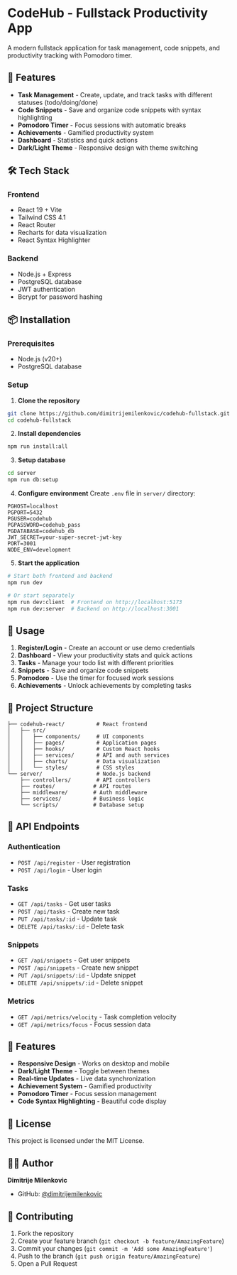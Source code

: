 # CodeHub - Fullstack Productivity App

A modern fullstack application for task management, code snippets, and productivity tracking with Pomodoro timer.

## 🚀 Features

- **Task Management** - Create, update, and track tasks with different statuses (todo/doing/done)
- **Code Snippets** - Save and organize code snippets with syntax highlighting
- **Pomodoro Timer** - Focus sessions with automatic breaks
- **Achievements** - Gamified productivity system
- **Dashboard** - Statistics and quick actions
- **Dark/Light Theme** - Responsive design with theme switching

## 🛠️ Tech Stack

### Frontend
- React 19 + Vite
- Tailwind CSS 4.1
- React Router
- Recharts for data visualization
- React Syntax Highlighter

### Backend
- Node.js + Express
- PostgreSQL database
- JWT authentication
- Bcrypt for password hashing

## 📦 Installation

### Prerequisites
- Node.js (v20+)
- PostgreSQL database

### Setup

1. **Clone the repository**
```bash
git clone https://github.com/dimitrijemilenkovic/codehub-fullstack.git
cd codehub-fullstack
```

2. **Install dependencies**
```bash
npm run install:all
```

3. **Setup database**
```bash
cd server
npm run db:setup
```

4. **Configure environment**
Create `.env` file in `server/` directory:
```env
PGHOST=localhost
PGPORT=5432
PGUSER=codehub
PGPASSWORD=codehub_pass
PGDATABASE=codehub_db
JWT_SECRET=your-super-secret-jwt-key
PORT=3001
NODE_ENV=development
```

5. **Start the application**
```bash
# Start both frontend and backend
npm run dev

# Or start separately
npm run dev:client  # Frontend on http://localhost:5173
npm run dev:server  # Backend on http://localhost:3001
```

## 🎯 Usage

1. **Register/Login** - Create an account or use demo credentials
2. **Dashboard** - View your productivity stats and quick actions
3. **Tasks** - Manage your todo list with different priorities
4. **Snippets** - Save and organize code snippets
5. **Pomodoro** - Use the timer for focused work sessions
6. **Achievements** - Unlock achievements by completing tasks

## 📁 Project Structure

```
├── codehub-react/          # React frontend
│   ├── src/
│   │   ├── components/     # UI components
│   │   ├── pages/          # Application pages
│   │   ├── hooks/          # Custom React hooks
│   │   ├── services/       # API and auth services
│   │   ├── charts/         # Data visualization
│   │   └── styles/         # CSS styles
└── server/                 # Node.js backend
    ├── controllers/        # API controllers
    ├── routes/            # API routes
    ├── middleware/        # Auth middleware
    ├── services/          # Business logic
    └── scripts/           # Database setup
```

## 🔧 API Endpoints

### Authentication
- `POST /api/register` - User registration
- `POST /api/login` - User login

### Tasks
- `GET /api/tasks` - Get user tasks
- `POST /api/tasks` - Create new task
- `PUT /api/tasks/:id` - Update task
- `DELETE /api/tasks/:id` - Delete task

### Snippets
- `GET /api/snippets` - Get user snippets
- `POST /api/snippets` - Create new snippet
- `PUT /api/snippets/:id` - Update snippet
- `DELETE /api/snippets/:id` - Delete snippet

### Metrics
- `GET /api/metrics/velocity` - Task completion velocity
- `GET /api/metrics/focus` - Focus session data

## 🎨 Features

- **Responsive Design** - Works on desktop and mobile
- **Dark/Light Theme** - Toggle between themes
- **Real-time Updates** - Live data synchronization
- **Achievement System** - Gamified productivity
- **Pomodoro Timer** - Focus session management
- **Code Syntax Highlighting** - Beautiful code display

## 📝 License

This project is licensed under the MIT License.

## 👨‍💻 Author

**Dimitrije Milenkovic**
- GitHub: [@dimitrijemilenkovic](https://github.com/dimitrijemilenkovic)

## 🤝 Contributing

1. Fork the repository
2. Create your feature branch (`git checkout -b feature/AmazingFeature`)
3. Commit your changes (`git commit -m 'Add some AmazingFeature'`)
4. Push to the branch (`git push origin feature/AmazingFeature`)
5. Open a Pull Request
